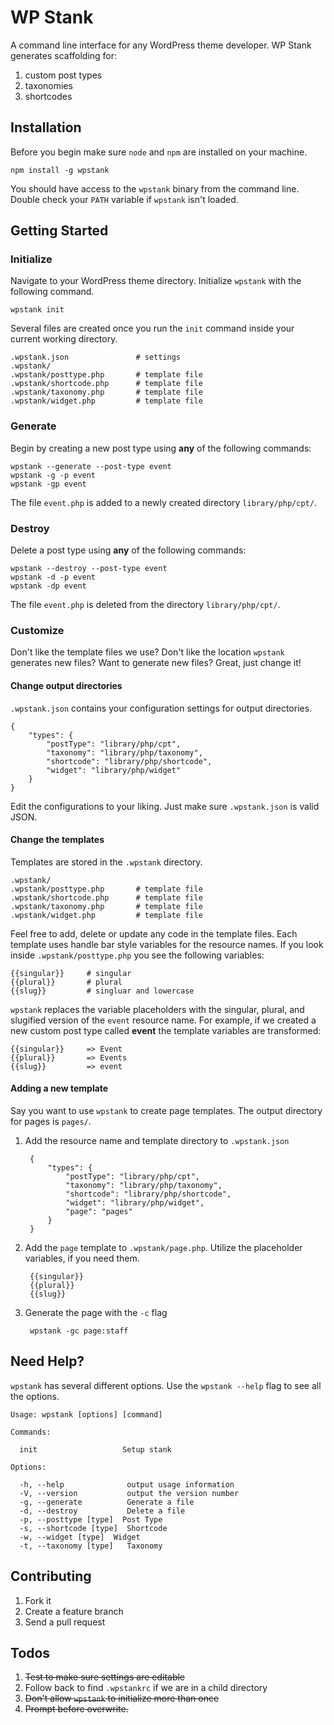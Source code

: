 # WP Stank

A command line interface for any WordPress theme developer. WP Stank generates scaffolding for:

1. custom post types
1. taxonomies
1. shortcodes

## Installation

Before you begin make sure `node` and `npm` are installed on your machine.

```
npm install -g wpstank
```

You should have access to the `wpstank` binary from the command line.
Double check your `PATH` variable if `wpstank` isn't loaded.

## Getting Started

### Initialize 

Navigate to your WordPress theme directory. Initialize `wpstank` with the following command.

    wpstank init

Several files are created once you run the `init` command inside your current working directory.

    .wpstank.json               # settings
    .wpstank/
    .wpstank/posttype.php       # template file
    .wpstank/shortcode.php      # template file
    .wpstank/taxonomy.php       # template file
    .wpstank/widget.php         # template file

### Generate

Begin by creating a new post type using **any** of the following commands:

    wpstank --generate --post-type event
    wpstank -g -p event
    wpstank -gp event

The file `event.php` is added to a newly created directory `library/php/cpt/`.

### Destroy

Delete a post type using **any** of the following commands:

    wpstank --destroy --post-type event
    wpstank -d -p event
    wpstank -dp event

The file `event.php` is deleted from the directory `library/php/cpt/`.


### Customize

Don't like the template files we use? Don't like the location `wpstank` generates new files? Want to generate new files? Great, just change it!

#### Change output directories

`.wpstank.json` contains your configuration settings for output directories. 

    {
        "types": {
            "postType": "library/php/cpt",
            "taxonomy": "library/php/taxonomy",
            "shortcode": "library/php/shortcode",
            "widget": "library/php/widget"
        }
    }

Edit the configurations to your liking. Just make sure `.wpstank.json` is valid JSON.

#### Change the templates

Templates are stored in the `.wpstank` directory.

    .wpstank/
    .wpstank/posttype.php       # template file
    .wpstank/shortcode.php      # template file
    .wpstank/taxonomy.php       # template file
    .wpstank/widget.php         # template file

Feel free to add, delete or update any code in the template files. Each template uses handle bar style variables for the resource names. If you look inside `.wpstank/posttype.php` you see the following variables:

    {{singular}}     # singular
    {{plural}}       # plural
    {{slug}}         # singluar and lowercase

`wpstank` replaces the variable placeholders with the singular, plural, and slugified version of the `event` resource name. For example, if we created a new custom post type called **event** the template variables are transformed:

    {{singular}}     => Event
    {{plural}}       => Events
    {{slug}}         => event

#### Adding a new template

Say you want to use `wpstank` to create page templates. The output directory for pages is `pages/`.

1. Add the resource name and template directory to `.wpstank.json`


        {
            "types": {
                "postType": "library/php/cpt",
                "taxonomy": "library/php/taxonomy",
                "shortcode": "library/php/shortcode",
                "widget": "library/php/widget",
                "page": "pages"
            }
        }


1. Add the `page` template to `.wpstank/page.php`. Utilize the placeholder variables, if you need them.

        {{singular}}
        {{plural}}
        {{slug}}

1. Generate the page with the `-c` flag

        wpstank -gc page:staff


## Need Help?

`wpstank` has several different options. Use the `wpstank --help` flag to see all the options.

  
    Usage: wpstank [options] [command]
  
    Commands:
  
      init                   Setup stank
  
    Options:
  
      -h, --help              output usage information
      -V, --version           output the version number
      -g, --generate          Generate a file
      -d, --destroy           Delete a file
      -p, --posttype [type]  Post Type
      -s, --shortcode [type]  Shortcode
      -w, --widget [type]  Widget
      -t, --taxonomy [type]   Taxonomy
  

## Contributing

1. Fork it
1. Create a feature branch
1. Send a pull request

## Todos

1. <del>Test to make sure settings are editable</del>
1. Follow back to find `.wpstankrc` if we are in a child directory
1. <del>Don't allow `wpstank` to initialize more than once</del>
1. <del>Prompt before overwrite.</del>
